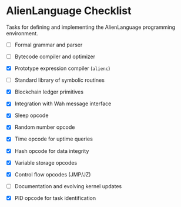 # AlienLanguage Checklist

Tasks for defining and implementing the AlienLanguage programming environment.

- [ ] Formal grammar and parser
- [ ] Bytecode compiler and optimizer
- [x] Prototype expression compiler (`alienc`)
- [ ] Standard library of symbolic routines
- [x] Blockchain ledger primitives
- [x] Integration with Wah message interface
- [x] Sleep opcode
- [x] Random number opcode
- [x] Time opcode for uptime queries
- [x] Hash opcode for data integrity
- [x] Variable storage opcodes
- [x] Control flow opcodes (JMP/JZ)
- [ ] Documentation and evolving kernel updates
- [x] PID opcode for task identification

